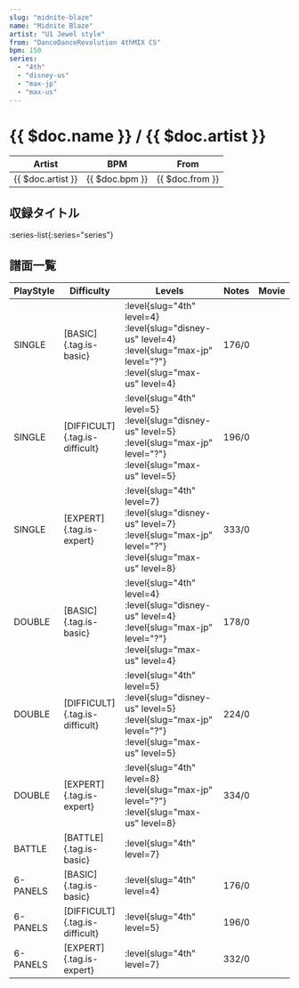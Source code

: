 ```yaml
---
slug: "midnite-blaze"
name: "Midnite Blaze"
artist: "U1 Jewel style"
from: "DanceDanceRevolution 4thMIX CS"
bpm: 150
series:
  - "4th"
  - "disney-us"
  - "max-jp"
  - "max-us"
---
```


# {{ $doc.name }} / {{ $doc.artist }}

|Artist|BPM|From|
|------|---|----|
|{{ $doc.artist }}|{{ $doc.bpm }}|{{ $doc.from }}|

## 収録タイトル

:series-list{:series="series"}

## 譜面一覧

|PlayStyle|Difficulty|Levels|Notes|Movie|
|---------|----------|------|-----|-----|
|SINGLE|[BASIC]{.tag.is-basic}|<div class="field is-grouped is-grouped-multiline">:level{slug="4th" level=4} :level{slug="disney-us" level=4} :level{slug="max-jp" level="?"} :level{slug="max-us" level=4}</div>|176/0||
|SINGLE|[DIFFICULT]{.tag.is-difficult}|<div class="field is-grouped is-grouped-multiline">:level{slug="4th" level=5} :level{slug="disney-us" level=5} :level{slug="max-jp" level="?"} :level{slug="max-us" level=5}</div>|196/0||
|SINGLE|[EXPERT]{.tag.is-expert}|<div class="field is-grouped is-grouped-multiline">:level{slug="4th" level=7} :level{slug="disney-us" level=7} :level{slug="max-jp" level="?"} :level{slug="max-us" level=8}</div>|333/0||
|DOUBLE|[BASIC]{.tag.is-basic}|<div class="field is-grouped is-grouped-multiline">:level{slug="4th" level=4} :level{slug="disney-us" level=4} :level{slug="max-jp" level="?"} :level{slug="max-us" level=4}</div>|178/0||
|DOUBLE|[DIFFICULT]{.tag.is-difficult}|<div class="field is-grouped is-grouped-multiline">:level{slug="4th" level=5} :level{slug="disney-us" level=5} :level{slug="max-jp" level="?"} :level{slug="max-us" level=5}</div>|224/0||
|DOUBLE|[EXPERT]{.tag.is-expert}|<div class="field is-grouped is-grouped-multiline">:level{slug="4th" level=8} :level{slug="max-jp" level="?"} :level{slug="max-us" level=8}</div>|334/0||
|BATTLE|[BATTLE]{.tag.is-basic}|<div class="field is-grouped is-grouped-multiline">:level{slug="4th" level=7}</div>|||
|6-PANELS|[BASIC]{.tag.is-basic}|<div class="field is-grouped is-grouped-multiline">:level{slug="4th" level=4}</div>|176/0||
|6-PANELS|[DIFFICULT]{.tag.is-difficult}|<div class="field is-grouped is-grouped-multiline">:level{slug="4th" level=5}</div>|196/0||
|6-PANELS|[EXPERT]{.tag.is-expert}|<div class="field is-grouped is-grouped-multiline">:level{slug="4th" level=7}</div>|332/0||
